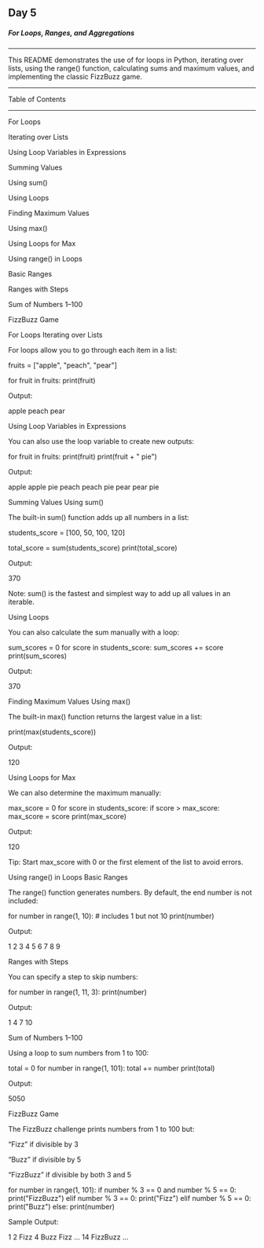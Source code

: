 <h2>Day 5</h2>
<h5>  For Loops, Ranges, and Aggregations</h5>

---
This README demonstrates the use of for loops in Python, iterating over lists, using the range() function, calculating sums and maximum values, and implementing the classic FizzBuzz game.

---

Table of Contents

---
For Loops

Iterating over Lists

Using Loop Variables in Expressions

Summing Values

Using sum()

Using Loops


Finding Maximum Values

Using max()

Using Loops for Max

Using range() in Loops

Basic Ranges

Ranges with Steps

Sum of Numbers 1–100

FizzBuzz Game

For Loops
Iterating over Lists

For loops allow you to go through each item in a list:

fruits = ["apple", "peach", "pear"]

for fruit in fruits:
    print(fruit)


Output:

apple
peach
pear

Using Loop Variables in Expressions

You can also use the loop variable to create new outputs:

for fruit in fruits:
    print(fruit)
    print(fruit + " pie")


Output:

apple
apple pie
peach
peach pie
pear
pear pie

Summing Values
Using sum()

The built-in sum() function adds up all numbers in a list:

students_score = [100, 50, 100, 120]

total_score = sum(students_score)
print(total_score)


Output:

370


Note: sum() is the fastest and simplest way to add up all values in an iterable.

Using Loops

You can also calculate the sum manually with a loop:

sum_scores = 0
for score in students_score:
    sum_scores += score
print(sum_scores)


Output:

370

Finding Maximum Values
Using max()

The built-in max() function returns the largest value in a list:

print(max(students_score))


Output:

120

Using Loops for Max

We can also determine the maximum manually:

max_score = 0
for score in students_score:
    if score > max_score:
        max_score = score
print(max_score)


Output:

120


Tip: Start max_score with 0 or the first element of the list to avoid errors.

Using range() in Loops
Basic Ranges

The range() function generates numbers. By default, the end number is not included:

for number in range(1, 10):  # includes 1 but not 10
    print(number)


Output:

1
2
3
4
5
6
7
8
9

Ranges with Steps

You can specify a step to skip numbers:

for number in range(1, 11, 3):
    print(number)


Output:

1
4
7
10

Sum of Numbers 1–100

Using a loop to sum numbers from 1 to 100:

total = 0
for number in range(1, 101):
    total += number
print(total)


Output:

5050

FizzBuzz Game

The FizzBuzz challenge prints numbers from 1 to 100 but:

“Fizz” if divisible by 3

“Buzz” if divisible by 5

“FizzBuzz” if divisible by both 3 and 5

for number in range(1, 101):
    if number % 3 == 0 and number % 5 == 0:
        print("FizzBuzz")
    elif number % 3 == 0:
        print("Fizz")
    elif number % 5 == 0:
        print("Buzz")
    else:
        print(number)


Sample Output:

1
2
Fizz
4
Buzz
Fizz
...
14
FizzBuzz
...